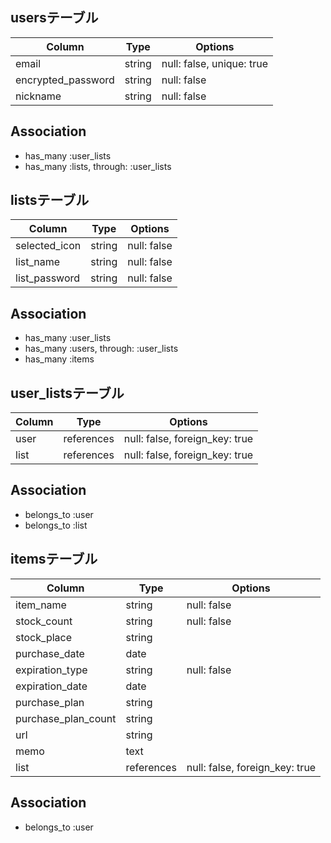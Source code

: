 ## usersテーブル

| Column             | Type   | Options                   |
| ------------------ | ------ | ------------------------- |
| email              | string | null: false, unique: true |
| encrypted_password | string | null: false               |
| nickname           | string | null: false               |

## Association

- has_many :user_lists
- has_many :lists, through: :user_lists

## listsテーブル

| Column        | Type   | Options     |
| ------------- | ------ | ----------- |
| selected_icon | string | null: false |
| list_name     | string | null: false |
| list_password | string | null: false |

## Association

- has_many :user_lists
- has_many :users, through: :user_lists
- has_many :items

## user_listsテーブル

| Column              | Type       | Options                        |
| ------------------- | ---------- | ------------------------------ |
| user                | references | null: false, foreign_key: true |
| list                | references | null: false, foreign_key: true |

## Association

- belongs_to :user
- belongs_to :list

## itemsテーブル

| Column              | Type       | Options                        |
| ------------------- | ---------- | ------------------------------ |
| item_name           | string     | null: false                    |
| stock_count         | string     | null: false                    |
| stock_place         | string     |                                |
| purchase_date       | date       |                                |
| expiration_type     | string     | null: false                    |
| expiration_date     | date       |                                |
| purchase_plan       | string     |                                |
| purchase_plan_count | string     |                                |
| url                 | string     |                                |
| memo                | text       |                                |
| list                | references | null: false, foreign_key: true |

## Association

- belongs_to :user